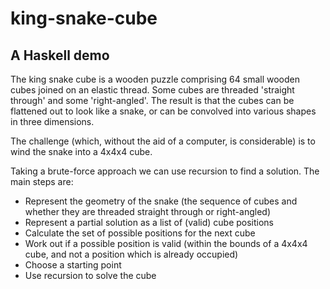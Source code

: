 # king-snake-cube
## A Haskell demo

The king snake cube is a wooden puzzle comprising 64 small wooden cubes joined on an elastic thread.
Some cubes are threaded 'straight through' and some 'right-angled'.
The result is that the cubes can be flattened out to look like a snake, or can be convolved into various shapes in three dimensions.

The challenge (which, without the aid of a computer, is considerable) is to wind the snake into a 4x4x4 cube.

Taking a brute-force approach we can use recursion to find a solution.
The main steps are:

* Represent the geometry of the snake (the sequence of cubes and whether they are threaded straight through or right-angled)
* Represent a partial solution as a list of (valid) cube positions
* Calculate the set of possible positions for the next cube
* Work out if a possible position is valid (within the bounds of a 4x4x4 cube, and not a position which is already occupied)
* Choose a starting point
* Use recursion to solve the cube 
